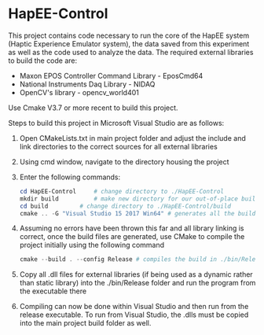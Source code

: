 # HapEE-Control

This project contains code necessary to run the core of the HapEE system (Haptic Experience Emulator system), the data saved from this experiment as well as the code used to analyze the data. The required external libraries to build the code are:

- Maxon EPOS Controller Command Library - EposCmd64
- National Instruments Daq Library - NIDAQ
- OpenCV's library - opencv_world401

Use Cmake V3.7 or more recent to build this project. 

Steps to build this project in Microsoft Visual Studio are as follows:

1. Open CMakeLists.txt in main project folder and adjust the include and link directories to the correct sources for all external libraries

2. Using cmd window, navigate to the directory housing the project

3. Enter the following commands:

   ```powershell
   cd HapEE-Control     # change directory to ./HapEE-Control
   mkdir build  		# make new directory for our out-of-place build
   cd build    		# change directory to ./HapEE-Control/build
   cmake .. -G "Visual Studio 15 2017 Win64" # generates all the build files
   ```

4. Assuming no errors have been thrown this far and all library linking is correct, once the build files are generated, use CMake to compile the project initially using the following command

   ```powershell
   cmake --build . --config Release # compiles the build in ./bin/Release
   ```

5. Copy all .dll files for external libraries (if being used as a dynamic rather than static library) into the ./bin/Release folder and run the program from the executable there

6. Compiling can now be done within Visual Studio and then run from the release executable. To run from Visual Studio, the .dlls must be copied into the main project build folder as well.